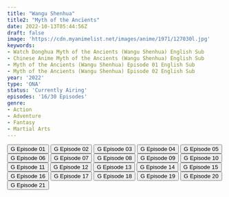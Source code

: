 ```yaml
---
title: "Wangu Shenhua"
title2: "Myth of the Ancients"
date: 2022-10-13T05:44:56Z
draft: false
image: 'https://cdn.myanimelist.net/images/anime/1971/127030l.jpg'
keywords:
- Watch Donghua Myth of the Ancients (Wangu Shenhua) English Sub
- Chinese Anime Myth of the Ancients (Wangu Shenhua) English Sub
- Myth of the Ancients (Wangu Shenhua) Episode 01 English Sub
- Myth of the Ancients (Wangu Shenhua) Episode 02 English Sub
year: '2022'
type: 'ONA'
status: 'Currently Airing'
episodes: '16/30 Episodes'
genre:
- Action
- Adventure
- Fantasy
- Martial Arts
---
```


<div class="d-g gg-5 gtc-r ai-c">
<button onclick="window.open('?gog=wangu-shenhua-episode-1','_blank')">G Episode 01</button>
<button onclick="window.open('?gog=wangu-shenhua-episode-2','_blank')">G Episode 02</button>
<button onclick="window.open('?gog=wangu-shenhua-episode-3','_blank')">G Episode 03</button>
<button onclick="window.open('?gog=wangu-shenhua-episode-4','_blank')">G Episode 04</button>
<button onclick="window.open('?gog=wangu-shenhua-episode-5','_blank')">G Episode 05</button>
<button onclick="window.open('?gog=wangu-shenhua-episode-6','_blank')">G Episode 06</button>
<button onclick="window.open('?gog=wangu-shenhua-episode-7','_blank')">G Episode 07</button>
<button onclick="window.open('?gog=wangu-shenhua-episode-8','_blank')">G Episode 08</button>
<button onclick="window.open('?gog=wangu-shenhua-episode-9','_blank')">G Episode 09</button>
<button onclick="window.open('?gog=wangu-shenhua-episode-10','_blank')">G Episode 10</button>
<button onclick="window.open('?gog=wangu-shenhua-episode-11','_blank')">G Episode 11</button>
<button onclick="window.open('?gog=wangu-shenhua-episode-12','_blank')">G Episode 12</button>
<button onclick="window.open('?gog=wangu-shenhua-episode-13','_blank')">G Episode 13</button>
<button onclick="window.open('?gog=wangu-shenhua-episode-14','_blank')">G Episode 14</button>
<button onclick="window.open('?gog=wangu-shenhua-episode-15','_blank')">G Episode 15</button>
<button onclick="window.open('?gog=wangu-shenhua-episode-16','_blank')">G Episode 16</button>
<button onclick="window.open('?gog=wangu-shenhua-episode-17','_blank')">G Episode 17</button>
<button onclick="window.open('?gog=wangu-shenhua-episode-18','_blank')">G Episode 18</button>
<button onclick="window.open('?gog=wangu-shenhua-episode-19','_blank')">G Episode 19</button>
<button onclick="window.open('?gog=wangu-shenhua-episode-20','_blank')">G Episode 20</button>
<button onclick="window.open('?gog=wangu-shenhua-episode-21','_blank')">G Episode 21</button>
</div>